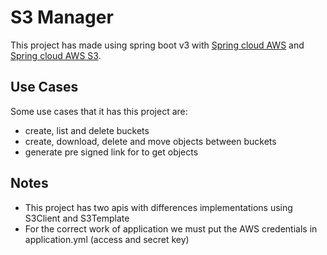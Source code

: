 # S3 Manager
This project has made using spring boot v3 with [Spring cloud AWS](https://spring.io/projects/spring-cloud-aws) and 
[Spring cloud AWS S3](https://docs.awspring.io/spring-cloud-aws/docs/3.0.0-M1/reference/html/index.html).

## Use Cases

Some use cases that it has this project are:

- create, list and delete buckets
- create, download, delete and move objects between buckets
- generate pre signed link for to get objects

## Notes

- This project has two apis with differences implementations using S3Client and S3Template
- For the correct work of application we must put the AWS credentials in application.yml (access and secret key)
